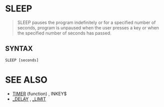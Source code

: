 # SLEEP
> SLEEP pauses the program indefinitely or for a specified number of seconds, program is unpaused when the user presses a key or when the specified number of seconds has passed.

## SYNTAX
`SLEEP [seconds]`

# SEE ALSO
* [TIMER](TIMER.md) (function) , INKEY$
* [_DELAY](_DELAY.md) , [_LIMIT](_LIMIT.md)

